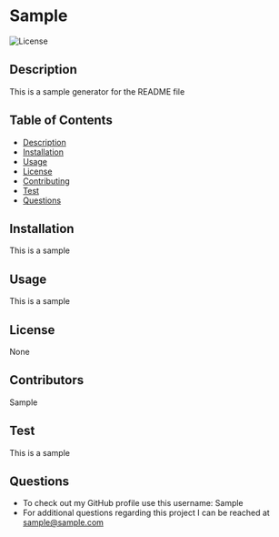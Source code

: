 # Sample

![License](https://img.shields.io/badge/License-None-orange.svg)

## Description

This is a sample generator for the README file

## Table of Contents

* [Description](#description)
* [Installation](#installation)
* [Usage](#usage)
* [License](#license)
* [Contributing](#contributing)
* [Test](#test)
* [Questions](#questions)


## Installation

This is a sample

## Usage

This is a sample

## License

None

## Contributors

Sample

## Test

This is a sample

## Questions 

* To check out my GitHub profile use this username: Sample
* For additional questions regarding this project I can be reached at sample@sample.com

